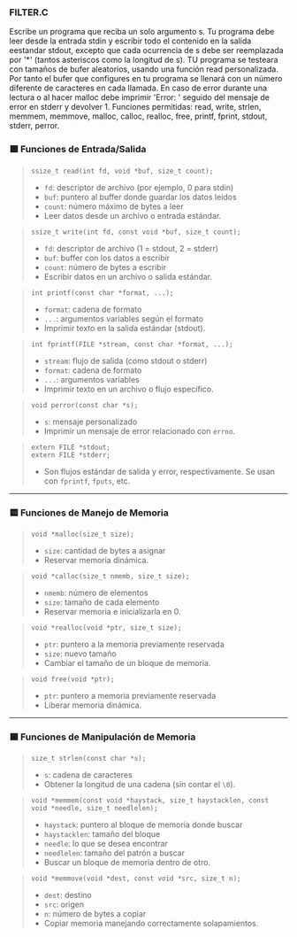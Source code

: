 ### FILTER.C

Escribe un programa que reciba un solo argumento s.
Tu programa debe leer desde la entrada stdin y escribir todo el contenido en la salida eestandar stdout, excepto que cada ocurrencia de s debe ser reemplazada por '*' (tantos asteriscos como la longitud de s).
TU programa se testeara con tamaños de bufer aleatorios, usando una función read personalizada. Por tanto el bufer que configures en tu programa se llenará con un número diferente de caracteres en cada llamada.
En caso de error durante una lectura o al hacer malloc debe imprimir 'Error: ' seguido del mensaje de error en stderr y devolver 1.
Funciones permitidas: read, write, strlen, memmem, memmove, malloc, calloc, realloc, free, printf, fprint, stdout, stderr, perror.

### 🟩 Funciones de Entrada/Salida

> `ssize_t read(int fd, void *buf, size_t count);`  
> - `fd`: descriptor de archivo (por ejemplo, 0 para stdin)  
> - `buf`: puntero al buffer donde guardar los datos leídos  
> - `count`: número máximo de bytes a leer  
> - Leer datos desde un archivo o entrada estándar.

> `ssize_t write(int fd, const void *buf, size_t count);`  
> - `fd`: descriptor de archivo (1 = stdout, 2 = stderr)  
> - `buf`: buffer con los datos a escribir  
> - `count`: número de bytes a escribir  
> - Escribir datos en un archivo o salida estándar.

> `int printf(const char *format, ...);`  
> - `format`: cadena de formato  
> - `...`: argumentos variables según el formato  
> - Imprimir texto en la salida estándar (stdout).

> `int fprintf(FILE *stream, const char *format, ...);`  
> - `stream`: flujo de salida (como stdout o stderr)  
> - `format`: cadena de formato  
> - `...`: argumentos variables  
> - Imprimir texto en un archivo o flujo específico.

> `void perror(const char *s);`  
> - `s`: mensaje personalizado  
> - Imprimir un mensaje de error relacionado con `errno`.

> `extern FILE *stdout;`  
> `extern FILE *stderr;`  
> - Son flujos estándar de salida y error, respectivamente. Se usan con `fprintf`, `fputs`, etc.

---

### 🟨 Funciones de Manejo de Memoria

> `void *malloc(size_t size);`  
> - `size`: cantidad de bytes a asignar  
> - Reservar memoria dinámica.

> `void *calloc(size_t nmemb, size_t size);`  
> - `nmemb`: número de elementos  
> - `size`: tamaño de cada elemento  
> - Reservar memoria e inicializarla en 0.

> `void *realloc(void *ptr, size_t size);`  
> - `ptr`: puntero a la memoria previamente reservada  
> - `size`: nuevo tamaño  
> - Cambiar el tamaño de un bloque de memoria.

> `void free(void *ptr);`  
> - `ptr`: puntero a memoria previamente reservada  
> - Liberar memoria dinámica.

---

### 🟦 Funciones de Manipulación de Memoria

> `size_t strlen(const char *s);`  
> - `s`: cadena de caracteres  
> - Obtener la longitud de una cadena (sin contar el `\0`).

> `void *memmem(const void *haystack, size_t haystacklen, const void *needle, size_t needlelen);`  
> - `haystack`: puntero al bloque de memoria donde buscar  
> - `haystacklen`: tamaño del bloque  
> - `needle`: lo que se desea encontrar  
> - `needlelen`: tamaño del patrón a buscar  
> - Buscar un bloque de memoria dentro de otro.

> `void *memmove(void *dest, const void *src, size_t n);`  
> - `dest`: destino  
> - `src`: origen  
> - `n`: número de bytes a copiar  
> - Copiar memoria manejando correctamente solapamientos.
